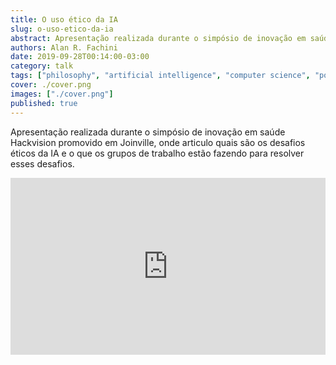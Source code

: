 ```yaml
---
title: O uso ético da IA
slug: o-uso-etico-da-ia
abstract: Apresentação realizada durante o simpósio de inovação em saúde Hackvision promovido em Joinville, onde articulo quais são os desafios éticos da IA e o que os grupos de trabalho estão fazendo para resolver esses desafios.
authors: Alan R. Fachini
date: 2019-09-28T00:14:00-03:00
category: talk
tags: ["philosophy", "artificial intelligence", "computer science", "politics"]
cover: ./cover.png
images: ["./cover.png"]
published: true
---
```


Apresentação realizada durante o simpósio de inovação em saúde Hackvision
promovido em Joinville, onde articulo quais são os desafios éticos da IA e o
que os grupos de trabalho estão fazendo para resolver esses desafios.

<div style="left: 0; width: 100%; height: 0; position: relative; padding-bottom: 56.1972%;"><iframe src="https://speakerdeck.com/player/80030dbf2d654624979a90f90e506391" style="border: 0; top: 0; left: 0; width: 100%; height: 100%; position: absolute;" allowfullscreen scrolling="no" allow="encrypted-media"></iframe></div>

